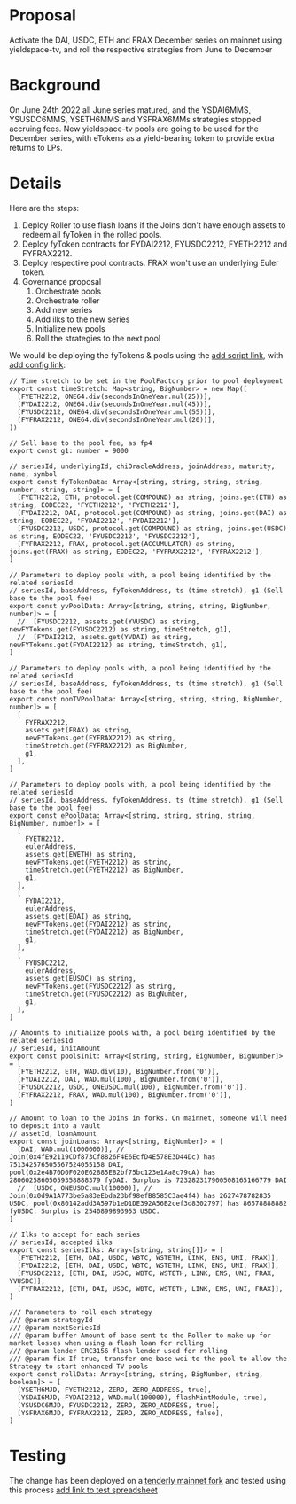 # Proposal
Activate the DAI, USDC, ETH and FRAX December series on mainnet using yieldspace-tv, and roll the respective strategies from June to December

# Background
On June 24th 2022 all June series matured, and the YSDAI6MMS, YSUSDC6MMS, YSETH6MMS and YSFRAX6MMs strategies stopped accruing fees. New yieldspace-tv pools are going to be used for the December series, with eTokens as a yield-bearing token to provide extra returns to LPs.

# Details
Here are the steps:
1. Deploy Roller to use flash loans if the Joins don't have enough assets to redeem all fyToken in the rolled pools.
2. Deploy fyToken contracts for FYDAI2212, FYUSDC2212, FYETH2212 and FYFRAX2212.
3. Deploy respective pool contracts. FRAX won't use an underlying Euler token.
4. Governance proposal
    1. Orchestrate pools
    2. Orchestrate roller
    3. Add new series
    4. Add ilks to the new series
    5. Initialize new pools
    6. Roll the strategies to the next pool

We would be deploying the fyTokens & pools using the [add script link](), with [add config link]():

```
// Time stretch to be set in the PoolFactory prior to pool deployment
export const timeStretch: Map<string, BigNumber> = new Map([
  [FYETH2212, ONE64.div(secondsInOneYear.mul(25))],
  [FYDAI2212, ONE64.div(secondsInOneYear.mul(45))],
  [FYUSDC2212, ONE64.div(secondsInOneYear.mul(55))],
  [FYFRAX2212, ONE64.div(secondsInOneYear.mul(20))],
])

// Sell base to the pool fee, as fp4
export const g1: number = 9000

// seriesId, underlyingId, chiOracleAddress, joinAddress, maturity, name, symbol
export const fyTokenData: Array<[string, string, string, string, number, string, string]> = [
  [FYETH2212, ETH, protocol.get(COMPOUND) as string, joins.get(ETH) as string, EODEC22, 'FYETH2212', 'FYETH2212'],
  [FYDAI2212, DAI, protocol.get(COMPOUND) as string, joins.get(DAI) as string, EODEC22, 'FYDAI2212', 'FYDAI2212'],
  [FYUSDC2212, USDC, protocol.get(COMPOUND) as string, joins.get(USDC) as string, EODEC22, 'FYUSDC2212', 'FYUSDC2212'],
  [FYFRAX2212, FRAX, protocol.get(ACCUMULATOR) as string, joins.get(FRAX) as string, EODEC22, 'FYFRAX2212', 'FYFRAX2212'],
]

// Parameters to deploy pools with, a pool being identified by the related seriesId
// seriesId, baseAddress, fyTokenAddress, ts (time stretch), g1 (Sell base to the pool fee)
export const yvPoolData: Array<[string, string, string, BigNumber, number]> = [
  //  [FYUSDC2212, assets.get(YVUSDC) as string, newFYTokens.get(FYUSDC2212) as string, timeStretch, g1],
  //  [FYDAI2212, assets.get(YVDAI) as string, newFYTokens.get(FYDAI2212) as string, timeStretch, g1],
]

// Parameters to deploy pools with, a pool being identified by the related seriesId
// seriesId, baseAddress, fyTokenAddress, ts (time stretch), g1 (Sell base to the pool fee)
export const nonTVPoolData: Array<[string, string, string, BigNumber, number]> = [
  [
    FYFRAX2212,
    assets.get(FRAX) as string,
    newFYTokens.get(FYFRAX2212) as string,
    timeStretch.get(FYFRAX2212) as BigNumber,
    g1,
  ],
]

// Parameters to deploy pools with, a pool being identified by the related seriesId
// seriesId, baseAddress, fyTokenAddress, ts (time stretch), g1 (Sell base to the pool fee)
export const ePoolData: Array<[string, string, string, string, BigNumber, number]> = [
  [
    FYETH2212,
    eulerAddress,
    assets.get(EWETH) as string,
    newFYTokens.get(FYETH2212) as string,
    timeStretch.get(FYETH2212) as BigNumber,
    g1,
  ],
  [
    FYDAI2212,
    eulerAddress,
    assets.get(EDAI) as string,
    newFYTokens.get(FYDAI2212) as string,
    timeStretch.get(FYDAI2212) as BigNumber,
    g1,
  ],
  [
    FYUSDC2212,
    eulerAddress,
    assets.get(EUSDC) as string,
    newFYTokens.get(FYUSDC2212) as string,
    timeStretch.get(FYUSDC2212) as BigNumber,
    g1,
  ],
]

// Amounts to initialize pools with, a pool being identified by the related seriesId
// seriesId, initAmount
export const poolsInit: Array<[string, string, BigNumber, BigNumber]> = [
  [FYETH2212, ETH, WAD.div(10), BigNumber.from('0')],
  [FYDAI2212, DAI, WAD.mul(100), BigNumber.from('0')],
  [FYUSDC2212, USDC, ONEUSDC.mul(100), BigNumber.from('0')],
  [FYFRAX2212, FRAX, WAD.mul(100), BigNumber.from('0')],
]

// Amount to loan to the Joins in forks. On mainnet, someone will need to deposit into a vault
// assetId, loanAmount
export const joinLoans: Array<[string, BigNumber]> = [
  [DAI, WAD.mul(1000000)], // Join(0x4fE92119CDf873Cf8826F4E6EcfD4E578E3D44Dc) has 751342576505567524055158 DAI, pool(0x2e4B70D0F020E62885E82bf75bc123e1Aa8c79cA) has 28060258605059358888379 fyDAI. Surplus is 723282317900508165166779 DAI
  //  [USDC, ONEUSDC.mul(10000)], // Join(0x0d9A1A773be5a83eEbda23bf98efB8585C3ae4f4) has 2627478782835 USDC, pool(0x80142add3A597b1eD1DE392A56B2cef3d8302797) has 86578888882 fyUSDC. Surplus is 2540899893953 USDC.
]

// Ilks to accept for each series
// seriesId, accepted ilks
export const seriesIlks: Array<[string, string[]]> = [
  [FYETH2212, [ETH, DAI, USDC, WBTC, WSTETH, LINK, ENS, UNI, FRAX]],
  [FYDAI2212, [ETH, DAI, USDC, WBTC, WSTETH, LINK, ENS, UNI, FRAX]],
  [FYUSDC2212, [ETH, DAI, USDC, WBTC, WSTETH, LINK, ENS, UNI, FRAX, YVUSDC]],
  [FYFRAX2212, [ETH, DAI, USDC, WBTC, WSTETH, LINK, ENS, UNI, FRAX]],
]

/// Parameters to roll each strategy
/// @param strategyId
/// @param nextSeriesId
/// @param buffer Amount of base sent to the Roller to make up for market losses when using a flash loan for rolling
/// @param lender ERC3156 flash lender used for rolling
/// @param fix If true, transfer one base wei to the pool to allow the Strategy to start enhanced TV pools
export const rollData: Array<[string, string, BigNumber, string, boolean]> = [
  [YSETH6MJD, FYETH2212, ZERO, ZERO_ADDRESS, true],
  [YSDAI6MJD, FYDAI2212, WAD.mul(100000), flashMintModule, true],
  [YSUSDC6MJD, FYUSDC2212, ZERO, ZERO_ADDRESS, true],
  [YSFRAX6MJD, FYFRAX2212, ZERO, ZERO_ADDRESS, false],
]
```

# Testing
The change has been deployed on a [tenderly mainnet fork](https://dashboard.tenderly.co/Yield/v2/fork/45fc251f-fd4f-479c-aba8-cdfc9bb82653) and tested using this process [add link to test spreadsheet]()